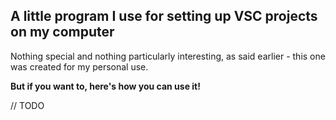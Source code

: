 ## A little program I use for setting up VSC projects on my computer

Nothing special and nothing particularly interesting, as said earlier - this one was created for my personal use.

**But if you want to, here's how you can use it!**

// TODO
